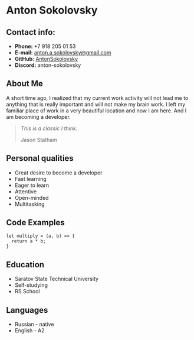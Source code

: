 # Anton Sokolovsky
## Contact info:
- **Phone:** +7 918 205 01 53
- **E-mail:** anton.a.sokolovsky@gmail.com
- **GitHub:** [AntonSokolovsky](https://gist.github.com/AntonSokolovsky)
- **Discord:** anton-sokolovsky

## About Me
A short time ago, I realized that my current work activity will not lead me to anything that is really important and will not make my brain work. I left my familiar place of work in a very beautiful location and now I am here. And I am becoming a developer. 
>*This is a classic I think.*
>
>Jason Statham

## Personal qualities
-  Great desire to become a developer
-  Fast learning
-  Eager to learn
-  Attentive
-  Open-minded
-  Multitasking

## Code Examples
```
let multiply = (a, b) => {
  return a * b;
}
```

## Education
* Saratov State Technical University
* Self-studying
* RS School

## Languages
-  Russian - native 
-  English - A2

